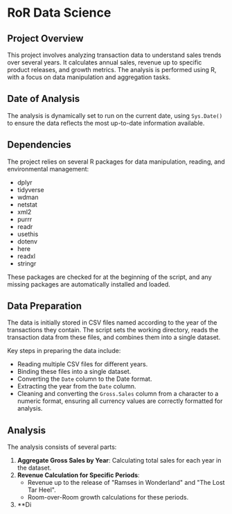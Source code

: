 # RoR Data Science

## Project Overview
This project involves analyzing transaction data to understand sales trends over several years. It calculates annual sales, revenue up to specific product releases, and growth metrics. The analysis is performed using R, with a focus on data manipulation and aggregation tasks.

## Date of Analysis
The analysis is dynamically set to run on the current date, using `Sys.Date()` to ensure the data reflects the most up-to-date information available.

## Dependencies
The project relies on several R packages for data manipulation, reading, and environmental management:
- dplyr
- tidyverse
- wdman
- netstat
- xml2
- purrr
- readr
- usethis
- dotenv
- here
- readxl
- stringr

These packages are checked for at the beginning of the script, and any missing packages are automatically installed and loaded.

## Data Preparation
The data is initially stored in CSV files named according to the year of the transactions they contain. The script sets the working directory, reads the transaction data from these files, and combines them into a single dataset.

Key steps in preparing the data include:
- Reading multiple CSV files for different years.
- Binding these files into a single dataset.
- Converting the `Date` column to the Date format.
- Extracting the year from the `Date` column.
- Cleaning and converting the `Gross.Sales` column from a character to a numeric format, ensuring all currency values are correctly formatted for analysis.

## Analysis
The analysis consists of several parts:
1. **Aggregate Gross Sales by Year**: Calculating total sales for each year in the dataset.
2. **Revenue Calculation for Specific Periods**: 
   - Revenue up to the release of "Ramses in Wonderland" and "The Lost Tar Heel".
   - Room-over-Room growth calculations for these periods.
3. **Di
